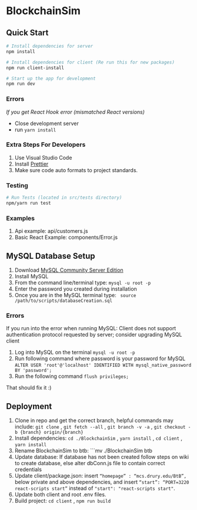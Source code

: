 <!-- @format -->

# BlockchainSim

## Quick Start

```bash
# Install dependencies for server
npm install

# Install dependencies for client (Re run this for new packages)
npm run client-install

# Start up the app for development
npm run dev
```

### Errors
_If you get React Hook error (mismatched React versions)_
- Close development server
- run ```yarn install```

### Extra Steps For Developers 

1. Use Visual Studio Code
2. Install [Prettier](https://marketplace.visualstudio.com/items?itemName=esbenp.prettier-vscode)
3. Make sure code auto formats to project standards.

### Testing

```bash
# Run Tests (located in src/tests directory)
npm/yarn run test
```

### Examples

1. Api example: api/customers.js
2. Basic React Example: components/Error.js

## MySQL Database Setup

1. Download [MySQL Community Server Edition](https://dev.mysql.com/downloads/mysql/)
2. Install MySQL
3. From the command line/terminal type: ```mysql -u root -p```
4. Enter the password you created during installation
5. Once you are in the MySQL terminal type: ``` source /path/to/scripts/databaseCreation.sql```

### Errors
If you run into the error when running MySQL: Client does not support authentication protocol requested by server; consider upgrading MySQL client
1. Log into MySQL on the terminal ```mysql -u root -p```
2. Run following command where password is your password for MySQL ```ALTER USER 'root'@'localhost' IDENTIFIED WITH mysql_native_password BY 'password';```
3. Run the following command ```flush privileges;```

That should fix it :)

## Deployment

1. Clone in repo and get the correct branch, helpful commands may include: ```git clone``` , ```git fetch --all``` , ```git branch -v -a``` , ```git checkout -b {branch} origin/{branch}```
2. Install dependencies: ```cd ./BlockchainSim``` , ```yarn install``` , ```cd client``` , ```yarn install```
3. Rename BlockchainSim to btb: ```mv ./BlockchainSim btb
4. Update database: If database has not been created follow steps on wiki to create database, else alter dbConn.js file to contain correct credentials
5. Update client/package.json: insert ```“homepage” : “mcs.drury.edu/BtB”,``` below private and above dependencies, and insert ```“start”: “PORT=3220 react-scripts start”``` instead of ```"start": "react-scripts start"```.
6. Update both client and root .env files. 
7. Build project: ```cd client``` , ```npm run build```
